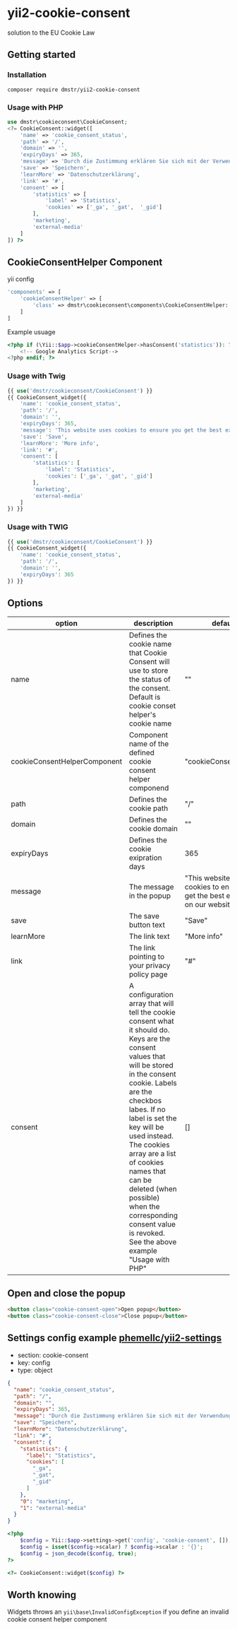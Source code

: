 # yii2-cookie-consent
solution to the EU Cookie Law

## Getting started

### Installation

```
composer require dmstr/yii2-cookie-consent
```

### Usage with PHP

```php
use dmstr\cookieconsent\CookieConsent;
<?= CookieConsent::widget([
    'name' => 'cookie_consent_status',
    'path' => '/',
    'domain' => '',
    'expiryDays' => 365,
    'message' => 'Durch die Zustimmung erklären Sie sich mit der Verwendung von Cookies und der Weitergabe Ihrer Nutzerdaten an Dritte einverstanden. Ihre Rechte als Benutzer finden Sie in unserer Datenschutzerklärung. Diese Einwilligung ist freiwillig und kann jederzeit widerrufen werden.',
    'save' => 'Speichern',
    'learnMore' => 'Datenschutzerklärung',
    'link' => '#',
    'consent' => [
        'statistics' => [
            'label' => 'Statistics',
            'cookies' => ['_ga', '_gat',  '_gid']
        ],
        'marketing',
        'external-media'
    ]
]) ?>
```


## CookieConsentHelper Component

yii config
```php
'components' => [
    'cookieConsentHelper' => [
        'class' => dmstr\cookieconsent\components\CookieConsentHelper::class
    ]
]
```

Example usuage
```php
<?php if (\Yii::$app->cookieConsentHelper->hasConsent('statistics')): ?>
    <!-- Google Analytics Script-->
<?php endif; ?>
```

### Usage with Twig

```php
{{ use('dmstr/cookieconsent/CookieConsent') }}
{{ CookieConsent_widget({
    'name': 'cookie_consent_status',
    'path': '/',
    'domain': '',
    'expiryDays': 365,
    'message': 'This website uses cookies to ensure you get the best experience on our website.',
    'save': 'Save',
    'learnMore': 'More info',
    'link': '#',
    'consent': [
        'statistics': [
            'label': 'Statistics',
            'cookies': ['_ga', '_gat', '_gid']
        ],
        'marketing',
        'external-media'
    ]
}) }}
```

### Usage with TWIG

```php
{{ use('dmstr/cookieconsent/CookieConsent') }}
{{ CookieConsent_widget({
    'name': 'cookie_consent_status',
    'path': '/',
    'domain': '',
    'expiryDays': 365
}) }}
```

## Options

<table>
    <thead>
        <tr>
            <th>option</th>
            <th>description</th>
            <th>default</th>
            <th>type</th>
        </tr>
    </thead>
    <tbody>
        <tr>
            <td>name</td>
            <td>Defines the cookie name that Cookie Consent will use to store the status of the consent. Default is cookie conset helper's cookie name</td>
            <td> "" </td>
            <td> STRING </td>
        </tr>
        <tr>
            <td>cookieConsentHelperComponent</td>
            <td>Component name of the defined cookie consent helper componend</td>
            <td> "cookieConsentHelper" </td>
            <td> STRING </td>
        </tr>
        <tr>
            <td>path</td>
            <td>Defines the cookie path</td>
            <td> "/" </td>
            <td> STRING </td>
        </tr>
        <tr>
            <td>domain</td>
            <td>Defines the cookie domain</td>
            <td> "" </td>
            <td> STRING </td>
        </tr>
        <tr>
            <td>expiryDays</td>
            <td>Defines the cookie exipration days</td>
            <td> 365 </td>
            <td> INT </td>
        </tr>
        <tr>
            <td>message</td>
            <td>The message in the popup</td>
            <td> "This website uses cookies to ensure you get the best experience on our website." </td>
            <td> STRING </td>
        </tr>
        <tr>
            <td>save</td>
            <td>The save button text</td>
            <td> "Save" </td>
            <td> STRING </td>
        </tr>
        <tr>
            <td>learnMore</td>
            <td>The link text</td>
            <td> "More info" </td>
            <td> STRING </td>
        </tr>
        <tr>
            <td>link</td>
            <td>The link pointing to your privacy policy page</td>
            <td> "#" </td>
            <td> STRING </td>
        </tr>
        <tr>
            <td>consent</td>
            <td>A configuration array that will tell the cookie consent what it should do. Keys are the consent values that will be stored in the consent cookie. Labels are the checkbos labes. If no label is set the key will be used instead. The cookies array are a list of cookies names that can be deleted (when possible) when the corresponding consent value is revoked. See the above example "Usage with PHP"</td>
            <td> [] </td>
            <td> ARRAY </td>
        </tr>
    </tbody>
</table>

## Open and close the popup

```html
<button class="cookie-consent-open">Open popup</button>
<button class="cookie-consent-close">Close popup</button>
```


## Settings config example [phemellc/yii2-settings](https://github.com/phemellc/yii2-settings)

* section: cookie-consent
* key: config
* type: object

```json
{
  "name": "cookie_consent_status",
  "path": "/",
  "domain": "",
  "expiryDays": 365,
  "message": "Durch die Zustimmung erklären Sie sich mit der Verwendung von Cookies und der Weitergabe Ihrer Nutzerdaten an Dritte einverstanden. Ihre Rechte als Benutzer finden Sie in unserer Datenschutzerkäung. Diese Einwilligung ist freiwillig und kann jederzeit widerrufen werden.",
  "save": "Speichern",
  "learnMore": "Datenschutzerklärung",
  "link": "#",
  "consent": {
    "statistics": {
      "label": "Statistics",
      "cookies": [
        "_ga",
        "_gat",
        "_gid"
      ]
    },
    "0": "marketing",
    "1": "external-media"
  }
}
```

```php
<?php
    $config = Yii::$app->settings->get('config', 'cookie-consent', []);
    $config = isset($config->scalar) ? $config->scalar : '{}';
    $config = json_decode($config, true);
?>

<?= CookieConsent::widget($config) ?>
```

## Worth knowing

Widgets throws an `yii\base\InvalidConfigException` if you define an invalid cookie consent helper component
